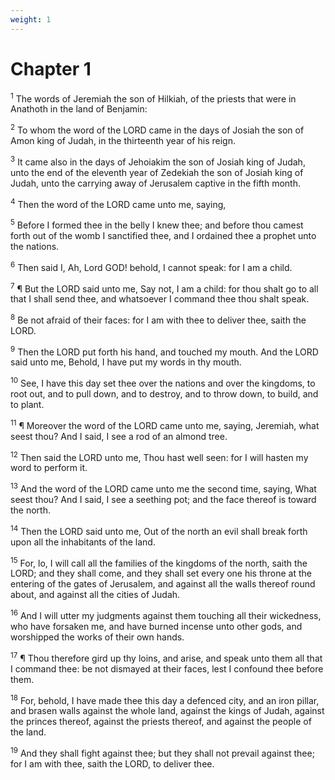 ```yaml
---
weight: 1
---
```


# Chapter 1

<sup>1</sup> The words of Jeremiah the son of Hilkiah, of the priests that were in Anathoth in the land of Benjamin: 

<sup>2</sup> To whom the word of the LORD came in the days of Josiah the son of Amon king of Judah, in the thirteenth year of his reign. 

<sup>3</sup> It came also in the days of Jehoiakim the son of Josiah king of Judah, unto the end of the eleventh year of Zedekiah the son of Josiah king of Judah, unto the carrying away of Jerusalem captive in the fifth month. 

<sup>4</sup> Then the word of the LORD came unto me, saying, 

<sup>5</sup> Before I formed thee in the belly I knew thee; and before thou camest forth out of the womb I sanctified thee, and I ordained thee a prophet unto the nations. 

<sup>6</sup> Then said I, Ah, Lord GOD! behold, I cannot speak: for I am a child. 

<sup>7</sup> ¶ But the LORD said unto me, Say not, I am a child: for thou shalt go to all that I shall send thee, and whatsoever I command thee thou shalt speak. 

<sup>8</sup> Be not afraid of their faces: for I am with thee to deliver thee, saith the LORD. 

<sup>9</sup> Then the LORD put forth his hand, and touched my mouth. And the LORD said unto me, Behold, I have put my words in thy mouth. 

<sup>10</sup> See, I have this day set thee over the nations and over the kingdoms, to root out, and to pull down, and to destroy, and to throw down, to build, and to plant. 

<sup>11</sup> ¶ Moreover the word of the LORD came unto me, saying, Jeremiah, what seest thou? And I said, I see a rod of an almond tree. 

<sup>12</sup> Then said the LORD unto me, Thou hast well seen: for I will hasten my word to perform it. 

<sup>13</sup> And the word of the LORD came unto me the second time, saying, What seest thou? And I said, I see a seething pot; and the face thereof is toward the north. 

<sup>14</sup> Then the LORD said unto me, Out of the north an evil shall break forth upon all the inhabitants of the land. 

<sup>15</sup> For, lo, I will call all the families of the kingdoms of the north, saith the LORD; and they shall come, and they shall set every one his throne at the entering of the gates of Jerusalem, and against all the walls thereof round about, and against all the cities of Judah. 

<sup>16</sup> And I will utter my judgments against them touching all their wickedness, who have forsaken me, and have burned incense unto other gods, and worshipped the works of their own hands. 

<sup>17</sup> ¶ Thou therefore gird up thy loins, and arise, and speak unto them all that I command thee: be not dismayed at their faces, lest I confound thee before them. 

<sup>18</sup> For, behold, I have made thee this day a defenced city, and an iron pillar, and brasen walls against the whole land, against the kings of Judah, against the princes thereof, against the priests thereof, and against the people of the land. 

<sup>19</sup> And they shall fight against thee; but they shall not prevail against thee; for I am with thee, saith the LORD, to deliver thee. 


